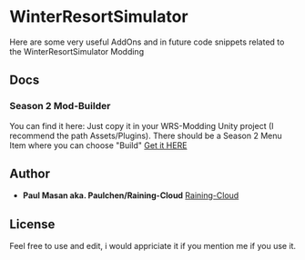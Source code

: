 # WinterResortSimulator

Here are some very useful AddOns and in future code snippets related to the WinterResortSimulator Modding
## Docs
### Season 2 Mod-Builder
You can find it here: 
Just copy it in your WRS-Modding Unity project (I recommend the path Assets/Plugins).
There should be a Season 2 Menu Item where you can choose "Build"
[Get it HERE](Unity/Season2Builder)

## Author

* **Paul Masan aka. Paulchen/Raining-Cloud**  [Raining-Cloud](https://github.com/Raining-Cloud)

## License

Feel free to use and edit, i would appriciate it if you mention me if you use it.
